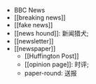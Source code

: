 - BBC News
- [[breaking news]]
- [[fake news]]
- [[news hound]]: 新闻猎犬;
- [[newsletter]]
- [[newspaper]]
    - [[Huffington Post]]
    - [[opinion page]]: 时评;
    - paper-round: 送报
